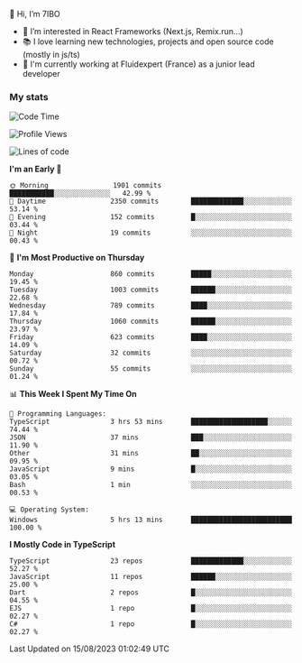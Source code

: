👋 Hi, I’m 7IBO

- 👀 I’m interested in React Frameworks (Next.js, Remix.run...)
- 📚 I love learning new technologies, projects and open source code (mostly in js/ts)
- 💼 I'm currently working at Fluidexpert (France) as a junior lead developer

### My stats
<!--START_SECTION:waka-->
![Code Time](http://img.shields.io/badge/Code%20Time-132%20hrs%2053%20mins-blue)

![Profile Views](http://img.shields.io/badge/Profile%20Views-0-blue)

![Lines of code](https://img.shields.io/badge/From%20Hello%20World%20I%27ve%20Written-6.2%20million%20lines%20of%20code-blue)

**I'm an Early 🐤** 

```text
🌞 Morning                1901 commits        ███████████░░░░░░░░░░░░░░   42.99 % 
🌆 Daytime                2350 commits        █████████████░░░░░░░░░░░░   53.14 % 
🌃 Evening                152 commits         █░░░░░░░░░░░░░░░░░░░░░░░░   03.44 % 
🌙 Night                  19 commits          ░░░░░░░░░░░░░░░░░░░░░░░░░   00.43 % 
```
📅 **I'm Most Productive on Thursday** 

```text
Monday                   860 commits         █████░░░░░░░░░░░░░░░░░░░░   19.45 % 
Tuesday                  1003 commits        ██████░░░░░░░░░░░░░░░░░░░   22.68 % 
Wednesday                789 commits         ████░░░░░░░░░░░░░░░░░░░░░   17.84 % 
Thursday                 1060 commits        ██████░░░░░░░░░░░░░░░░░░░   23.97 % 
Friday                   623 commits         ████░░░░░░░░░░░░░░░░░░░░░   14.09 % 
Saturday                 32 commits          ░░░░░░░░░░░░░░░░░░░░░░░░░   00.72 % 
Sunday                   55 commits          ░░░░░░░░░░░░░░░░░░░░░░░░░   01.24 % 
```


📊 **This Week I Spent My Time On** 

```text
💬 Programming Languages: 
TypeScript               3 hrs 53 mins       ███████████████████░░░░░░   74.44 % 
JSON                     37 mins             ███░░░░░░░░░░░░░░░░░░░░░░   11.90 % 
Other                    31 mins             ██░░░░░░░░░░░░░░░░░░░░░░░   09.95 % 
JavaScript               9 mins              █░░░░░░░░░░░░░░░░░░░░░░░░   03.05 % 
Bash                     1 min               ░░░░░░░░░░░░░░░░░░░░░░░░░   00.53 % 

💻 Operating System: 
Windows                  5 hrs 13 mins       █████████████████████████   100.00 % 
```

**I Mostly Code in TypeScript** 

```text
TypeScript               23 repos            █████████████░░░░░░░░░░░░   52.27 % 
JavaScript               11 repos            ██████░░░░░░░░░░░░░░░░░░░   25.00 % 
Dart                     2 repos             █░░░░░░░░░░░░░░░░░░░░░░░░   04.55 % 
EJS                      1 repo              █░░░░░░░░░░░░░░░░░░░░░░░░   02.27 % 
C#                       1 repo              █░░░░░░░░░░░░░░░░░░░░░░░░   02.27 % 
```




 Last Updated on 15/08/2023 01:02:49 UTC
<!--END_SECTION:waka-->
